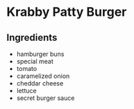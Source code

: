 # Krabby Patty Burger

## Ingredients
- hamburger buns
- special meat
- tomato
- caramelized onion
- cheddar cheese
- lettuce
- secret burger sauce
